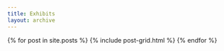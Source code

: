 ```yaml
---
title: Exhibits
layout: archive
---
```


{% for post in site.posts %}
  {% include post-grid.html %}
{% endfor %}
